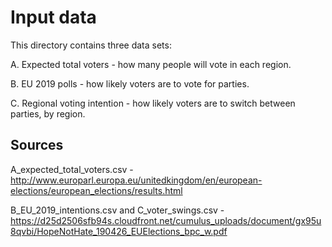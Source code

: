 # Input data

This directory contains three data sets:

A. Expected total voters - how many people will vote in each region.

B. EU 2019 polls - how likely voters are to vote for parties.

C. Regional voting intention - how likely voters are to switch between parties, by region.


## Sources

A_expected_total_voters.csv - http://www.europarl.europa.eu/unitedkingdom/en/european-elections/european_elections/results.html

B_EU_2019_intentions.csv and C_voter_swings.csv - https://d25d2506sfb94s.cloudfront.net/cumulus_uploads/document/gx95u8qvbi/HopeNotHate_190426_EUElections_bpc_w.pdf
